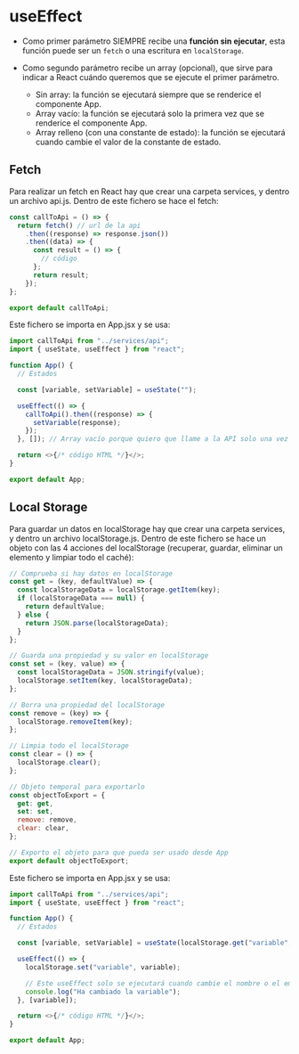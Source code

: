 # useEffect

- Como primer parámetro SIEMPRE recibe una **función sin ejecutar**, esta función puede ser un `fetch` o una escritura en `localStorage`.

- Como segundo parámetro recibe un array (opcional), que sirve para indicar a React cuándo queremos que se ejecute el primer parámetro.
  - Sin array: la función se ejecutará siempre que se renderice el componente App.
  - Array vacío: la función se ejecutará solo la primera vez que se renderice el componente App.
  - Array relleno (con una constante de estado): la función se ejecutará cuando cambie el valor de la constante de estado.

## Fetch

Para realizar un fetch en React hay que crear una carpeta services, y dentro un archivo api.js. Dentro de este fichero se hace el fetch:

```javascript
const callToApi = () => {
  return fetch() // url de la api
    .then((response) => response.json())
    .then((data) => {
      const result = () => {
        // código
      };
      return result;
    });
};

export default callToApi;
```

Este fichero se importa en App.jsx y se usa:

```javascript
import callToApi from "../services/api";
import { useState, useEffect } from "react";

function App() {
  // Estados

  const [variable, setVariable] = useState("");

  useEffect(() => {
    callToApi().then((response) => {
      setVariable(response);
    });
  }, []); // Array vacío porque quiero que llame a la API solo una vez

  return <>{/* código HTML */}</>;
}

export default App;
```

## Local Storage

Para guardar un datos en localStorage hay que crear una carpeta services, y dentro un archivo localStorage.js. Dentro de este fichero se hace un objeto con las 4 acciones del localStorage (recuperar, guardar, eliminar un elemento y limpiar todo el caché):

```javascript
// Comprueba si hay datos en localStorage
const get = (key, defaultValue) => {
  const localStorageData = localStorage.getItem(key);
  if (localStorageData === null) {
    return defaultValue;
  } else {
    return JSON.parse(localStorageData);
  }
};

// Guarda una propiedad y su valor en localStorage
const set = (key, value) => {
  const localStorageData = JSON.stringify(value);
  localStorage.setItem(key, localStorageData);
};

// Borra una propiedad del localStorage
const remove = (key) => {
  localStorage.removeItem(key);
};

// Limpia todo el localStorage
const clear = () => {
  localStorage.clear();
};

// Objeto temporal para exportarlo
const objectToExport = {
  get: get,
  set: set,
  remove: remove,
  clear: clear,
};

// Exporto el objeto para que pueda ser usado desde App
export default objectToExport;
```

Este fichero se importa en App.jsx y se usa:

```javascript
import callToApi from "../services/api";
import { useState, useEffect } from "react";

function App() {
  // Estados

  const [variable, setVariable] = useState(localStorage.get("variable", ""));

  useEffect(() => {
    localStorage.set("variable", variable);

    // Este useEffect solo se ejecutará cuando cambie el nombre o el email
    console.log("Ha cambiado la variable");
  }, [variable]);

  return <>{/* código HTML */}</>;
}

export default App;
```
